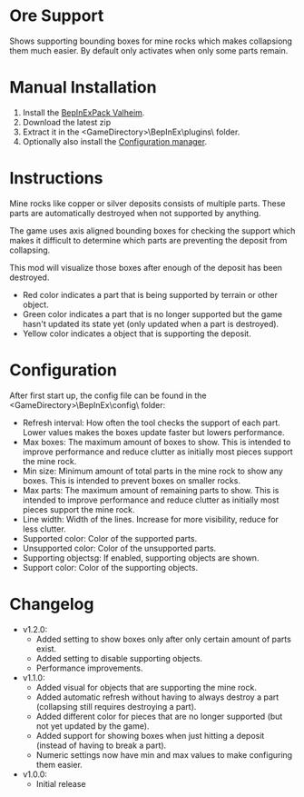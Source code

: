 # Ore Support

Shows supporting bounding boxes for mine rocks which makes collapsiong them much easier. By default only activates when only some parts remain.

# Manual Installation

1. Install the [BepInExPack Valheim](https://valheim.thunderstore.io/package/denikson/BepInExPack_Valheim).
2. Download the latest zip
3. Extract it in the \<GameDirectory\>\BepInEx\plugins\ folder.
4. Optionally also install the [Configuration manager](https://github.com/BepInEx/BepInEx.ConfigurationManager/releases/tag/v16.4).

# Instructions

Mine rocks like copper or silver deposits consists of multiple parts. These parts are automatically destroyed when not supported by anything.

The game uses axis aligned bounding boxes for checking the support which makes it difficult to determine which parts are preventing the deposit from collapsing.

This mod will visualize those boxes after enough of the deposit has been destroyed.

- Red color indicates a part that is being supported by terrain or other object.
- Green color indicates a part that is no longer supported but the game hasn't updated its state yet (only updated when a part is destroyed).
- Yellow color indicates a object that is supporting the deposit.

# Configuration

After first start up, the config file can be found in the \<GameDirectory\>\BepInEx\config\ folder:

- Refresh interval: How often the tool checks the support of each part. Lower values makes the boxes update faster but lowers performance.
- Max boxes: The maximum amount of boxes to show. This is intended to improve performance and reduce clutter as initially most pieces support the mine rock.
- Min size: Minimum amount of total parts in the mine rock to show any boxes. This is intended to prevent boxes on smaller rocks.
- Max parts: The maximum amount of remaining parts to show. This is intended to improve performance and reduce clutter as initially most pieces support the mine rock.
- Line width: Width of the lines. Increase for more visibility, reduce for less clutter.
- Supported color: Color of the supported parts.
- Unsupported color: Color of the unsupported parts.
- Supporting objectsg: If enabled, supporting objects are shown.
- Support color: Color of the supporting objects.

# Changelog

- v1.2.0:
	- Added setting to show boxes only after only certain amount of parts exist.
	- Added setting to disable supporting objects.
	- Performance improvements.
- v1.1.0:
	- Added visual for objects that are supporting the mine rock.
	- Added automatic refresh without having to always destroy a part (collapsing still requires destroying a part).
	- Added different color for pieces that are no longer supported (but not yet updated by the game).
	- Added support for showing boxes when just hitting a deposit (instead of having to break a part).
	- Numeric settings now have min and max values to make configuring them easier.
- v1.0.0:
	- Initial release